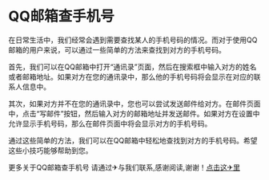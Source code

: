 # QQ邮箱查手机号

在日常生活中，我们经常会遇到需要查找某人的手机号码的情况。而对于使用QQ邮箱的用户来说，可以通过一些简单的方法来查找到对方的手机号码。

首先，我们可以在QQ邮箱中打开“通讯录”页面，然后在搜索框中输入对方的姓名或者邮箱地址。如果对方在您的通讯录中，那么他的手机号码将会显示在对应的联系人信息中。

其次，如果对方并不在您的通讯录中，您也可以尝试发送邮件给对方。在邮件页面中，点击“写邮件”按钮，然后输入对方的邮箱地址并发送邮件。如果对方在设置中允许显示手机号码，那么在邮件页面中将会显示对方的手机号码。

通过这些简单的方法，我们可以在QQ邮箱中轻松地查找到对方的手机号码。希望这些小技巧能够帮助到您。

更多关于QQ邮箱查手机号 请通过✈与我们联系,感谢阅读,谢谢！[点击这✈里](https://t.me/lm66bot)
